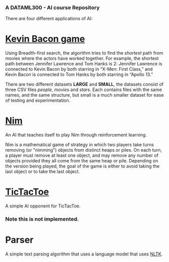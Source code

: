 ### A DATAML300 - AI course Repository

There are four different applications of AI:
# [Kevin Bacon game](https://en.wikipedia.org/wiki/Six_Degrees_of_Kevin_Bacon)
Using Breadth-first search, the algorithm tries to find the *shortest* path from movies where the actors have worked together.
For example, the shortest path between Jennifer Lawrence and Tom Hanks is 2: Jennifer Lawrence is connected to Kevin Bacon by both starring in “X-Men: First Class,” and Kevin Bacon is connected to Tom Hanks by both starring in “Apollo 13.”

There are two different datasets **LARGE** and **SMALL**, the datasets consist of three CSV files *people*, *movies* and *stars*.
Each contains files with the same names, and the same structure, but small is a much smaller dataset for ease of testing and experimentation.

# [Nim](https://en.wikipedia.org/wiki/Nim)
An AI that teaches itself to play Nim through reinforcement learning.

Nim is a mathematical game of strategy in which two players take turns removing (or "nimming") objects from distinct heaps or piles. On each turn, a player must remove at least one object, and may remove any number of objects provided they all come from the same heap or pile. Depending on the version being played, the goal of the game is either to avoid taking the last object or to take the last object.

# [TicTacToe](https://en.wikipedia.org/wiki/Tic-tac-toe)
A simple AI opponent for TicTacToe.
### Note this is not implemented.

# Parser
A simple text parsing algorithm that uses a language model that uses [NLTK](https://www.nltk.org/).
